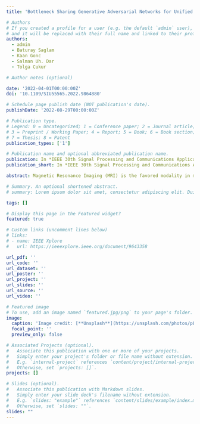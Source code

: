 ```yaml
---
title: 'Bottleneck Sharing Generative Adversarial Networks for Unified Multi-Contrast MR Image Synthesis'

# Authors
# If you created a profile for a user (e.g. the default `admin` user), write the username (folder name) here
# and it will be replaced with their full name and linked to their profile.
authors:
  - admin
  - Baturay Saglam
  - Kaan Gonc
  - Salman Uh. Dar
  - Tolga Cukur

# Author notes (optional)

date: '2022-04-01T00:00:00Z'
doi: '10.1109/SIU55565.2022.9864880'

# Schedule page publish date (NOT publication's date).
publishDate: '2022-08-29T00:00:00Z'

# Publication type.
# Legend: 0 = Uncategorized; 1 = Conference paper; 2 = Journal article;
# 3 = Preprint / Working Paper; 4 = Report; 5 = Book; 6 = Book section;
# 7 = Thesis; 8 = Patent
publication_types: ['1']

# Publication name and optional abbreviated publication name.
publication: In *IEEE 30th Signal Processing and Communications Applications Conference (SIU), 2022, pp. 1-4.*
publication_short: In *IEEE 30th Signal Processing and Communications Applications Conference (SIU)*

abstract: Magnetic Resonance Imaging (MRI) is the favored modality in multi-modal medical imaging due to its safety and ability to acquire various different contrasts of the anatomy. Availability of multiple contrasts accumulates diagnostic information and, therefore, can improve radiological observations. In some scenarios, acquiring all contrasts might be challenging due to reluctant patients and increased costs associated with additional scans. That said, synthetically obtaining missing MRI pulse sequences from the acquired sequences might prove to be useful for further analyses. Recently introduced Generative Adversarial Network (GAN) models offer state-of-the-art performance in learning MRI synthesis. However, the proposed generative approaches learn a distinct model for each conditional contrast to contrast mapping. Learning a distinct synthesis model for each individual task increases the time and memory demands due to the increased number of parameters and training time. To mitigate this issue, we propose a novel unified synthesis model, bottleneck sharing GAN (bsGAN), to consolidate learning of synthesis tasks in multi-contrast MRI. bsGAN comprises distinct convolutional encoders and decoders for each contrast to increase synthesis performance. A central information bottleneck is employed to distill hidden representations. The bottleneck, based on residual convolutional layers, is shared across contrasts to avoid introducing many learnable parameters. Qualitative and quantitative comparisons on a multi-contrast brain MRI dataset show the effectiveness of the proposed method against existing unified synthesis methods.

# Summary. An optional shortened abstract.
# summary: Lorem ipsum dolor sit amet, consectetur adipiscing elit. Duis posuere tellus ac convallis placerat. Proin tincidunt magna sed ex sollicitudin condimentum.

tags: []

# Display this page in the Featured widget?
featured: true

# Custom links (uncomment lines below)
# links:
# - name: IEEE Xplore
#   url: https://ieeexplore.ieee.org/document/9643358

url_pdf: ''
url_code: ''
url_dataset: ''
url_poster: ''
url_project: ''
url_slides: ''
url_source: ''
url_video: ''

# Featured image
# To use, add an image named `featured.jpg/png` to your page's folder.
image:
  caption: 'Image credit: [**Unsplash**](https://unsplash.com/photos/pLCdAaMFLTE)'
  focal_point: ''
  preview_only: false

# Associated Projects (optional).
#   Associate this publication with one or more of your projects.
#   Simply enter your project's folder or file name without extension.
#   E.g. `internal-project` references `content/project/internal-project/index.md`.
#   Otherwise, set `projects: []`.
projects: []

# Slides (optional).
#   Associate this publication with Markdown slides.
#   Simply enter your slide deck's filename without extension.
#   E.g. `slides: "example"` references `content/slides/example/index.md`.
#   Otherwise, set `slides: ""`.
slides: ""
---
```


